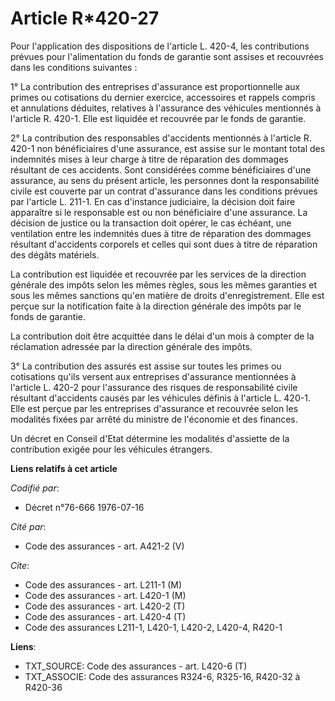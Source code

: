 # Article R*420-27

Pour l'application des dispositions de l'article L. 420-4, les contributions prévues pour l'alimentation du fonds de garantie
sont assises et recouvrées dans les conditions suivantes :

1° La contribution des entreprises d'assurance est proportionnelle aux primes ou cotisations du dernier exercice, accessoires
et rappels compris et annulations déduites, relatives à l'assurance des véhicules mentionnés à l'article R. 420-1. Elle est
liquidée et recouvrée par le fonds de garantie.

2° La contribution des responsables d'accidents mentionnés à l'article R. 420-1 non bénéficiaires d'une assurance, est assise
sur le montant total des indemnités mises à leur charge à titre de réparation des dommages résultant de ces accidents. Sont
considérées comme bénéficiaires d'une assurance, au sens du présent article, les personnes dont la responsabilité civile est
couverte par un contrat d'assurance dans les conditions prévues par l'article L. 211-1. En cas d'instance judiciaire, la
décision doit faire apparaître si le responsable est ou non bénéficiaire d'une assurance. La décision de justice ou la
transaction doit opérer, le cas échéant, une ventilation entre les indemnités dues à titre de réparation des dommages
résultant d'accidents corporels et celles qui sont dues à titre de réparation des dégâts matériels.

La contribution est liquidée et recouvrée par les services de la direction générale des impôts selon les mêmes règles, sous
les mêmes garanties et sous les mêmes sanctions qu'en matière de droits d'enregistrement. Elle est perçue sur la notification
faite à la direction générale des impôts par le fonds de garantie.

La contribution doit être acquittée dans le délai d'un mois à compter de la réclamation adressée par la direction générale
des impôts.

3° La contribution des assurés est assise sur toutes les primes ou cotisations qu'ils versent aux entreprises d'assurance
mentionnées à l'article L. 420-2 pour l'assurance des risques de responsabilité civile résultant d'accidents causés par les
véhicules définis à l'article L. 420-1. Elle est perçue par les entreprises d'assurance et recouvrée selon les modalités
fixées par arrêté du ministre de l'économie et des finances.

Un décret en Conseil d'Etat détermine les modalités d'assiette de la contribution exigée pour les véhicules étrangers.

**Liens relatifs à cet article**

_Codifié par_:

  - Décret n°76-666 1976-07-16

_Cité par_:

  - Code des assurances - art. A421-2 (V)

_Cite_:

  - Code des assurances - art. L211-1 (M)
  - Code des assurances - art. L420-1 (M)
  - Code des assurances - art. L420-2 (T)
  - Code des assurances - art. L420-4 (T)
  - Code des assurances L211-1, L420-1, L420-2, L420-4, R420-1

**Liens**:

  - TXT_SOURCE: Code des assurances - art. L420-6 (T)
  - TXT_ASSOCIE: Code des assurances R324-6, R325-16, R420-32 à R420-36
